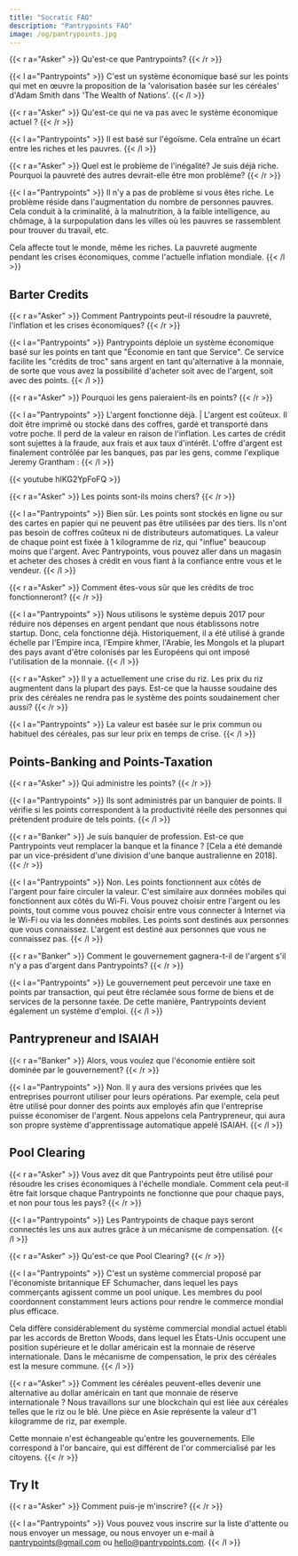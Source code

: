 ```yaml
---
title: "Socratic FAQ"
description: "Pantrypoints FAQ"
image: /og/pantrypoints.jpg
---
```



{{< r a="Asker" >}}
Qu'est-ce que Pantrypoints?
{{< /r >}}

{{< l a="Pantrypoints" >}}
C'est un système économique basé sur les points qui met en œuvre la proposition de la 'valorisation basée sur les céréales' d'Adam Smith dans 'The Wealth of Nations'.
{{< /l >}}

{{< r a="Asker" >}}
Qu'est-ce qui ne va pas avec le système économique actuel ? 
{{< /r >}}

{{< l a="Pantrypoints" >}}
Il est basé sur l'égoïsme. Cela entraîne un écart entre les riches et les pauvres.
{{< /l >}}

{{< r a="Asker" >}}
Quel est le problème de l'inégalité? Je suis déjà riche. Pourquoi la pauvreté des autres devrait-elle être mon problème?
{{< /r >}}

{{< l a="Pantrypoints" >}}
Il n'y a pas de problème si vous êtes riche. Le problème réside dans l'augmentation du nombre de personnes pauvres. Cela conduit à la criminalité, à la malnutrition, à la faible intelligence, au chômage, à la surpopulation dans les villes où les pauvres se rassemblent pour trouver du travail, etc. 

Cela affecte tout le monde, même les riches. La pauvreté augmente pendant les crises économiques, comme l'actuelle inflation mondiale.
{{< /l >}}


## Barter Credits

{{< r a="Asker" >}}
Comment Pantrypoints peut-il résoudre la pauvreté, l'inflation et les crises économiques? 
{{< /r >}}

{{< l a="Pantrypoints" >}}
Pantrypoints déploie un système économique basé sur les points en tant que "Économie en tant que Service". Ce service facilite les "crédits de troc" sans argent en tant qu'alternative à la monnaie, de sorte que vous avez la possibilité d'acheter soit avec de l'argent, soit avec des points.
{{< /l >}}

{{< r a="Asker" >}}
Pourquoi les gens paieraient-ils en points?
{{< /r >}}

{{< l a="Pantrypoints" >}}
L'argent fonctionne déjà. | L'argent est coûteux. Il doit être imprimé ou stocké dans des coffres, gardé et transporté dans votre poche. Il perd de la valeur en raison de l'inflation. Les cartes de crédit sont sujettes à la fraude, aux frais et aux taux d'intérêt. L'offre d'argent est finalement contrôlée par les banques, pas par les gens, comme l'explique Jeremy Grantham :
{{< /l >}}

{{< youtube hIKG2YpFoFQ >}}


{{< r a="Asker" >}}
Les points sont-ils moins chers? 
{{< /r >}}

{{< l a="Pantrypoints" >}}
Bien sûr. Les points sont stockés en ligne ou sur des cartes en papier qui ne peuvent pas être utilisées par des tiers. Ils n'ont pas besoin de coffres coûteux ni de distributeurs automatiques. La valeur de chaque point est fixée à 1 kilogramme de riz, qui "influe" beaucoup moins que l'argent. Avec Pantrypoints, vous pouvez aller dans un magasin et acheter des choses à crédit en vous fiant à la confiance entre vous et le vendeur.
{{< /l >}}

{{< r a="Asker" >}}
Comment êtes-vous sûr que les crédits de troc fonctionneront? 
{{< /r >}}

{{< l a="Pantrypoints" >}}
Nous utilisons le système depuis 2017 pour réduire nos dépenses en argent pendant que nous établissons notre startup. Donc, cela fonctionne déjà. Historiquement, il a été utilisé à grande échelle par l'Empire inca, l'Empire khmer, l'Arabie, les Mongols et la plupart des pays avant d'être colonisés par les Européens qui ont imposé l'utilisation de la monnaie.
{{< /l >}}

{{< r a="Asker" >}}
Il y a actuellement une crise du riz. Les prix du riz augmentent dans la plupart des pays. Est-ce que la hausse soudaine des prix des céréales ne rendra pas le système des points soudainement cher aussi? 
{{< /r >}}

{{< l a="Pantrypoints" >}}
La valeur est basée sur le prix commun ou habituel des céréales, pas sur leur prix en temps de crise.
{{< /l >}}


## Points-Banking and Points-Taxation

{{< r a="Asker" >}}
Qui administre les points? 
{{< /r >}}

{{< l a="Pantrypoints" >}}
Ils sont administrés par un banquier de points. Il vérifie si les points correspondent à la productivité réelle des personnes qui prétendent produire de tels points.
{{< /l >}}

{{< r a="Banker" >}}
Je suis banquier de profession. Est-ce que Pantrypoints veut remplacer la banque et la finance ? [Cela a été demandé par un vice-président d'une division d'une banque australienne en 2018].
{{< /r >}}

{{< l a="Pantrypoints" >}}
 Non. Les points fonctionnent aux côtés de l'argent pour faire circuler la valeur. C'est similaire aux données mobiles qui fonctionnent aux côtés du Wi-Fi. Vous pouvez choisir entre l'argent ou les points, tout comme vous pouvez choisir entre vous connecter à Internet via le Wi-Fi ou via les données mobiles. Les points sont destinés aux personnes que vous connaissez. L'argent est destiné aux personnes que vous ne connaissez pas.
{{< /l >}}

{{< r a="Banker" >}}
Comment le gouvernement gagnera-t-il de l'argent s'il n'y a pas d'argent dans Pantrypoints? 
{{< /r >}}

{{< l a="Pantrypoints" >}}
Le gouvernement peut percevoir une taxe en points par transaction, qui peut être réclamée sous forme de biens et de services de la personne taxée. De cette manière, Pantrypoints devient également un système d'emploi.
{{< /l >}}


## Pantrypreneur and ISAIAH

{{< r a="Banker" >}}
Alors, vous voulez que l'économie entière soit dominée par le gouvernement? 
{{< /r >}}

{{< l a="Pantrypoints" >}}
Non. Il y aura des versions privées que les entreprises pourront utiliser pour leurs opérations. Par exemple, cela peut être utilisé pour donner des points aux employés afin que l'entreprise puisse économiser de l'argent. Nous appelons cela Pantrypreneur, qui aura son propre système d'apprentissage automatique appelé ISAIAH.
{{< /l >}}


## Pool Clearing

{{< r a="Asker" >}}
Vous avez dit que Pantrypoints peut être utilisé pour résoudre les crises économiques à l'échelle mondiale. Comment cela peut-il être fait lorsque chaque Pantrypoints ne fonctionne que pour chaque pays, et non pour tous les pays? 
{{< /r >}}

{{< l a="Pantrypoints" >}}
Les Pantrypoints de chaque pays seront connectés les uns aux autres grâce à un mécanisme de compensation.
{{< /l >}}

{{< r a="Asker" >}}
Qu'est-ce que Pool Clearing?
{{< /r >}}


{{< l a="Pantrypoints" >}}
C'est un système commercial proposé par l'économiste britannique EF Schumacher, dans lequel les pays commerçants agissent comme un pool unique. Les membres du pool coordonnent constamment leurs actions pour rendre le commerce mondial plus efficace. 

Cela diffère considérablement du système commercial mondial actuel établi par les accords de Bretton Woods, dans lequel les États-Unis occupent une position supérieure et le dollar américain est la monnaie de réserve internationale. Dans le mécanisme de compensation, le prix des céréales est la mesure commune.
{{< /l >}}

{{< r a="Asker" >}}
Comment les céréales peuvent-elles devenir une alternative au dollar américain en tant que monnaie de réserve internationale ? Nous travaillons sur une blockchain qui est liée aux céréales telles que le riz ou le blé. Une pièce en Asie représente la valeur d'1 kilogramme de riz, par exemple. 

Cette monnaie n'est échangeable qu'entre les gouvernements. Elle correspond à l'or bancaire, qui est différent de l'or commercialisé par les citoyens.
{{< /r >}}



## Try It

{{< r a="Asker" >}}
Comment puis-je m'inscrire? 
{{< /r >}}


{{< l a="Pantrypoints" >}}
Vous pouvez vous inscrire sur la liste d'attente ou nous envoyer un message, ou nous envoyer un e-mail à pantrypoints@gmail.com ou hello@pantrypoints.com.
{{< /l >}}
